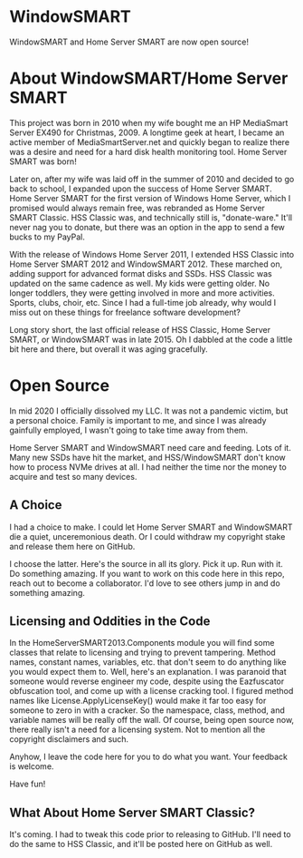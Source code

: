 # WindowSMART
WindowSMART and Home Server SMART are now open source!

# About WindowSMART/Home Server SMART
This project was born in 2010 when my wife bought me an HP MediaSmart Server EX490 for Christmas, 2009. A longtime geek at heart, I became an active member of MediaSmartServer.net and quickly began to realize there was a desire and need for a hard disk health monitoring tool. Home Server SMART was born!

Later on, after my wife was laid off in the summer of 2010 and decided to go back to school, I expanded upon the success of Home Server SMART. Home Server SMART for the first version of Windows Home Server, which I promised would always remain free, was rebranded as Home Server SMART Classic. HSS Classic was, and technically still is, "donate-ware." It'll never nag you to donate, but there was an option in the app to send a few bucks to my PayPal.

With the release of Windows Home Server 2011, I extended HSS Classic into Home Server SMART 2012 and WindowSMART 2012. These marched on, adding support for advanced format disks and SSDs. HSS Classic was updated on the same cadence as well. My kids were getting older. No longer toddlers, they were getting involved in more and more activities. Sports, clubs, choir, etc. Since I had a full-time job already, why would I miss out on these things for freelance software development?

Long story short, the last official release of HSS Classic, Home Server SMART, or WindowSMART was in late 2015. Oh I dabbled at the code a little bit here and there, but overall it was aging gracefully.

# Open Source
In mid 2020 I officially dissolved my LLC. It was not a pandemic victim, but a personal choice. Family is important to me, and since I was already gainfully employed, I wasn't going to take time away from them.

Home Server SMART and WindowSMART need care and feeding. Lots of it. Many new SSDs have hit the market, and HSS/WindowSMART don't know how to process NVMe drives at all. I had neither the time nor the money to acquire and test so many devices.

## A Choice
I had a choice to make. I could let Home Server SMART and WindowSMART die a quiet, unceremonious death. Or I could withdraw my copyright stake and release them here on GitHub.

I choose the latter. Here's the source in all its glory. Pick it up. Run with it. Do something amazing. If you want to work on this code here in this repo, reach out to become a collaborator. I'd love to see others jump in and do something amazing.

## Licensing and Oddities in the Code
In the HomeServerSMART2013.Components module you will find some classes that relate to licensing and trying to prevent tampering. Method names, constant names, variables, etc. that don't seem to do anything like you would expect them to. Well, here's an explanation. I was paranoid that someone would reverse engineer my code, despite using the Eazfuscator obfuscation tool, and come up with a license cracking tool. I figured method names like License.ApplyLicenseKey() would make it far too easy for someone to zero in with a cracker. So the namespace, class, method, and variable names will be really off the wall. Of course, being open source now, there really isn't a need for a licensing system. Not to mention all the copyright disclaimers and such.

Anyhow, I leave the code here for you to do what you want. Your feedback is welcome.

Have fun!

## What About Home Server SMART Classic?
It's coming. I had to tweak this code prior to releasing to GitHub. I'll need to do the same to HSS Classic, and it'll be posted here on GitHub as well.

